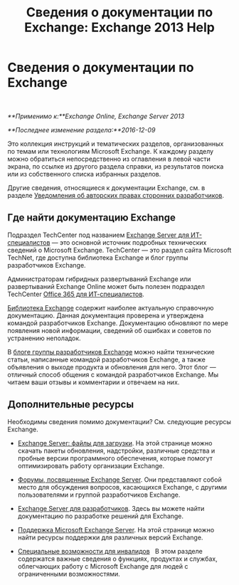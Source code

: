 ﻿---
title: 'Сведения о документации по Exchange: Exchange 2013 Help'
TOCTitle: Сведения о документации по Exchange
ms:assetid: cbc07e0d-2884-4e5d-8065-39b7f6299b9b
ms:mtpsurl: https://technet.microsoft.com/ru-ru/library/Dd351146(v=EXCHG.150)
ms:contentKeyID: 50487275
ms.date: 04/30/2018
mtps_version: v=EXCHG.150
ms.translationtype: HT
---

# Сведения о документации по Exchange

 

_**Применимо к:**Exchange Online, Exchange Server 2013_

_**Последнее изменение раздела:**2016-12-09_

Это коллекция инструкций и тематических разделов, организованных по темам или технологиям Microsoft Exchange. К каждому разделу можно обратиться непосредственно из оглавления в левой части экрана, по ссылке из другого раздела справки, из результатов поиска или из собственного списка избранных разделов.

Другие сведения, относящиеся к документации Exchange, см. в разделе [Уведомления об авторских правах сторонних разработчиков](third-party-copyright-notices-exchange-2013-help.md).

## Где найти документацию Exchange

Подраздел TechCenter под названием [Exchange Server для ИТ-специалистов](https://go.microsoft.com/fwlink/p/?linkid=34165) — это основной источник подробных технических сведений о Microsoft Exchange. TechCenter — это раздел сайта Microsoft TechNet, где доступна библиотека Exchange и блог группы разработчиков Exchange.

Администраторам гибридных развертываний Exchange или развертываний Exchange Online может быть полезен подраздел TechCenter [Office 365 для ИТ-специалистов](https://go.microsoft.com/fwlink/p/?linkid=282341).

[Библиотека Exchange](https://go.microsoft.com/fwlink/p/?linkid=82055) содержит наиболее актуальную справочную документацию. Данная документация проверена и утверждена командой разработчиков Exchange. Документацию обновляют по мере появления новой информации, сведений об ошибках и советов по устранению неполадок.

В [блоге группы разработчиков Exchange](https://go.microsoft.com/fwlink/p/?linkid=178595) можно найти технические статьи, написанные командой разработчиков Exchange, а также объявления о выходе продукта и обновления для него. Этот блог — отличный способ общения с командой разработчиков Exchange. Мы читаем ваши отзывы и комментарии и отвечаем на них.

## Дополнительные ресурсы

Необходимы сведения помимо документации? См. следующие ресурсы Exchange.

  - [Exchange Server: файлы для загрузки](https://go.microsoft.com/fwlink/p/?linkid=179447). На этой странице можно скачать пакеты обновления, надстройки, различные средства и пробные версии программного обеспечения, которые помогут оптимизировать работу организации Exchange.

  - [Форумы, посвященные Exchange Server](https://go.microsoft.com/fwlink/p/?linkid=60612). Они представляют собой место для обсуждения вопросов, касающихся Exchange, с другими пользователями и группой разработчиков Exchange.

  - [Exchange Server для разработчиков](https://go.microsoft.com/fwlink/p/?linkid=24705). Здесь вы можете найти документацию по разработке решений для Exchange.

  - [Поддержка Microsoft Exchange Server](https://go.microsoft.com/fwlink/p/?linkid=283967). На этой странице можно найти ресурсы поддержки для различных версий Exchange.

  - [Специальные возможности для инвалидов](accessibility-for-people-with-disabilities-exchange-2013-help.md)   В этом разделе содержатся важные сведения о функциях, продуктах и службах, облегчающих работу с Microsoft Exchange для людей с ограниченными возможностями.

